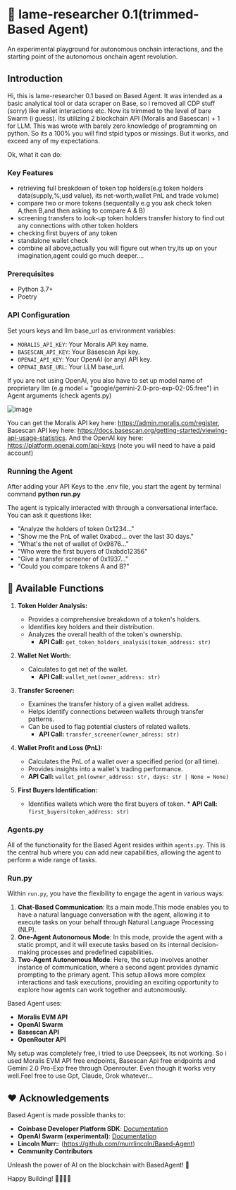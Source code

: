 # 🔵 lame-researcher 0.1(trimmed-Based Agent)

An experimental playground for autonomous onchain interactions, and the starting point of the autonomous onchain agent revolution. 

## Introduction

Hi, this is lame-researcher 0.1 based on Based Agent. It was intended as a basic analytical tool or data scraper on Base, so i removed all CDP stuff (sorry) like wallet interactions etc. Now its trimmed to the level of bare Swarm (i guess). Its utilizing 2 blockchain API (Moralis and Basescan) + 1 for LLM. This was wrote with barely zero knowledge of programming on python. So its a 100% you will find stpid typos or missings. But it works, and exceed any of my expectations.

Ok, what it can do:

### Key Features

- retrieving full breakdown of token top holders(e.g token holders data(supply,%,usd value),
    its net-worth,wallet PnL and trade volume)
- compare two or more tokens (sequentally e.g you ask check token A,then B,and then asking to compare A & B)   
- screening transfers to look-up token holders transfer history to find out any
    connections with other token holders
- checking first buyers of any token  
- standalone wallet check
- combine all above,actually you will figure out when try,its up on your imagination,agent could go much deeper....

### Prerequisites
- Python 3.7+
- Poetry

### API Configuration

Set yours keys and llm base_url as environment variables: 

- `MORALIS_API_KEY`: Your Moralis API key name.
- `BASESCAN_API_KEY`: Your Basescan Api key.
- `OPENAI_API_KEY`: Your OpenAI (or any) API key.
- `OPENAI_BASE_URL`: Your LLM base_url.

If you are not using OpenAi, you also have to set up model name of proprietary llm (e.g model = "google/gemini-2.0-pro-exp-02-05:free") in Agent arguments
(check agents.py)

![image](https://github.com/user-attachments/assets/1e08c265-c0dd-4149-87ef-bc0ba8c1acff)

You can get the Moralis API key here: https://admin.moralis.com/register, Basescan API key here: https://docs.basescan.org/getting-started/viewing-api-usage-statistics. And the OpenAI key here: https://platform.openai.com/api-keys (note you will need to have a paid account)

### Running the Agent

After adding your API Keys to the .env file, you start the agent by terminal command **python run.py**

The agent is typically interacted with through a conversational interface.  You can ask it questions like:

*   "Analyze the holders of token 0x1234..."
*   "Show me the PnL of wallet 0xabcd... over the last 30 days."
*   "What's the net of wallet of 0x9876..."
*    "Who were the first buyers of 0xabdc12356"
*   "Give a transfer screener of 0x1937..."
*   "Could you compare tokens A and B?"

## 🔧 Available Functions

1.  **Token Holder Analysis:**
    *   Provides a comprehensive breakdown of a token's holders.
    *   Identifies key holders and their distribution.
    *   Analyzes the overall health of the token's ownership.
        *   **API Call:** `get_token_holders_analysis(token_address: str)`

2.  **Wallet Net Worth:**
    *   Calculates to get net of the wallet.
        *   **API Call:** `wallet_net(owner_address: str)`

3.  **Transfer Screener:**
    *   Examines the transfer history of a given wallet address.
    *   Helps identify connections between wallets through transfer patterns.
    *   Can be used to flag potential clusters of related wallets.
        *   **API Call:** `transfer_screener(owner_adress: str)`

4.  **Wallet Profit and Loss (PnL):**
    *   Calculates the PnL of a wallet over a specified period (or all time).
    *   Provides insights into a wallet's trading performance.
      *   **API Call:** `wallet_pnl(owner_address: str, days: str | None = None)`

5.  **First Buyers Identification:**
     *   Identifies wallets which were the first buyers of token.
        *   **API Call:** `first_buyers(token_address: str)`


### Agents.py
All of the functionality for the Based Agent resides within `agents.py`. This is the central hub where you can add new capabilities, allowing the agent to perform a wide range of tasks. 
 
### Run.py

Within `run.py`, you have the flexibility to engage the agent in various ways:
1. **Chat-Based Communication**:  Its a main mode.This mode enables you to have a natural language conversation with the agent, allowing it to execute tasks on your behalf through Natural Language Processing (NLP).
2. **One-Agent Autonomous Mode**: In this mode, provide the agent with a static prompt, and it will execute tasks based on its internal decision-making processes and predefined capabilities.
3. **Two-Agent Autonomous Mode**: Here, the setup involves another instance of communication, where a second agent provides dynamic prompting to the primary agent. This setup allows more complex interactions and task executions, providing an exciting opportunity to explore how agents can work together and autonomously.

Based Agent uses:

- **Moralis EVM API**
- **OpenAI Swarm**
- **Basescan API**
- **OpenRouter API**

My setup was completely free, i tried to use Deepseek, its not working. So i used Moralis EVM API free endpoints, Basescan Api free endpoints 
and Gemini 2.0 Pro-Exp free through Openrouter. Even though it works very well.Feel free to use Gpt, Claude, Grok whatever... 

## ❤️ Acknowledgements

Based Agent is made possible thanks to:

- **Coinbase Developer Platform SDK**: [Documentation](https://docs.cdp.coinbase.com/cdp-apis/docs/welcome)
- **OpenAI Swarm (experimental)**: [Documentation](https://github.com/openai/swarm)
- **Lincoln Murr:**: (https://github.com/murrlincoln/Based-Agent)
- **Community Contributors**

Unleash the power of AI on the blockchain with BasedAgent! 🚀

Happy Building! 👩‍💻👨‍💻
